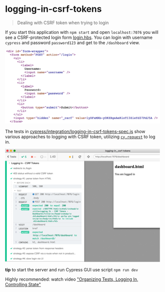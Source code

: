 # logging-in-csrf-tokens

> Dealing with CSRF token when trying to login

If you start this application with `npm start` and open `localhost:7076` you will see a CSRF-protected login form [login.hbs](login.hbs). You can login with username `cypress` and password `password123` and get to the `/dashboard` view.

![Login](images/csrf.png)

The tests in [cypress/integration/logging-in-csrf-tokens-spec.js](cypress/integration/logging-in-csrf-tokens-spec.js) show various approaches to logging with CSRF token, utilizing [`cy.request`](https://on.cypress.io/request) to log in.

![Tests](images/tests.png)

**tip** to start the server and run Cypress GUI use script `npm run dev`

Highly recommended: watch video ["Organizing Tests, Logging In, Controlling State"](https://www.youtube.com/watch?v=5XQOK0v_YRE)
